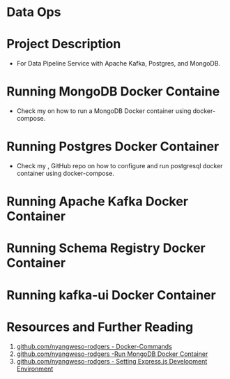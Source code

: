 # Data Ops

# Project Description

- For Data Pipeline Service with Apache Kafka, Postgres, and MongoDB.

# Running MongoDB Docker Containe

- Check my []() on how to run a MongoDB Docker container using docker-compose.

# Running Postgres Docker Container

- Check my [](), GitHub repo on how to configure and run postgresql docker container using docker-compose.

# Running Apache Kafka Docker Container

# Running Schema Registry Docker Container

# Running kafka-ui Docker Container

#

# Resources and Further Reading

1. [github.com/nyangweso-rodgers - Docker-Commands](https://github.com/nyangweso-rodgers/My-Journey-Into-Computer-Science/blob/master/04-VMs-vs-Containers/02-Containers/01-Docker/01-Docker-Commands/Readme.md)
2. [github.com/nyangweso-rodgers -Run MongoDB Docker Container](https://github.com/nyangweso-rodgers/My-Databases/blob/main/03-Working-with-MongoDB/01-Run-MongoDB-Docker-Container/01-Docker-Compose/Readme.md)
3. [github.com/nyangweso-rodgers - Setting Express.js Development Environment](https://github.com/nyangweso-rodgers/Programming-with-JavaScript/blob/main/03-JavaScript-Frameworks/02-Express.js/01-Setting-Express-Development-Environment/Readme.md)
